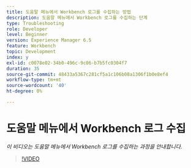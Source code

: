 ```yaml
---
title: 도움말 메뉴에서 Workbench 로그를 수집하는 방법
description: 도움말 메뉴에서 Workbench 로그를 수집하는 단계
type: Troubleshooting
role: Developer
level: Beginner
version: Experience Manager 6.5
feature: Workbench
topic: Development
index: y
exl-id: c0078e02-34b0-496c-9c06-b7b5fc0304f7
duration: 35
source-git-commit: 48433a5367c281cf5a1c106b08a1306f1b0e8ef4
workflow-type: tm+mt
source-wordcount: '40'
ht-degree: 0%

---
```


# 도움말 메뉴에서 Workbench 로그 수집

*이 비디오는 도움말 메뉴에서 Workbench 로그를 수집하는 과정을 안내합니다.*

>[!VIDEO](https://video.tv.adobe.com/v/335501?quality=12&learn=on)
